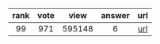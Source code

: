 
| rank | vote | view | answer | url |
|:-:|:-:|:-:|:-:|:-:|
|99|971|595148|6| [url](http://stackoverflow.com/questions/1549801/what-are-the-differences-between-type-and-isinstance) |
